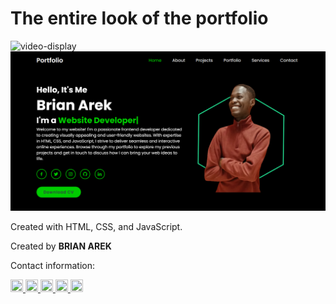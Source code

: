 # The entire look of the portfolio

![video-display](images/video-display.gif)  
![readme-image](images/readme-image.png)  

Created with HTML, CSS, and JavaScript.  

Created by **BRIAN AREK**  

Contact information:  

<a href="https://github.com/arekbrian">
  <img src="https://upload.wikimedia.org/wikipedia/commons/9/91/Octicons-mark-github.svg" width="20" height="20" />
</a>  
<a href="https://www.linkedin.com/in/brian-arek-8336361a4/">
  <img src="https://upload.wikimedia.org/wikipedia/commons/0/01/LinkedIn_Logo_2013-2019.svg" width="20" height="20" />
</a>  
<a href="https://www.facebook.com/AREKBRIA">
  <img src="https://upload.wikimedia.org/wikipedia/commons/4/4e/F_icon.svg" width="20" height="20" />
</a>  
<a href="https://twitter.com/BrianArek_ke/">
  <img src="https://upload.wikimedia.org/wikipedia/commons/8/8f/X_logo_2023.svg" width="20" height="20" />
</a>  
<a href="https://www.instagram.com/brianarek_ke/">
  <img src="https://upload.wikimedia.org/wikipedia/commons/a/a5/Instagram_icon.png" width="20" height="20" />
</a>


<!-- <a href="https://github.com/arekbrian">GitHub</a> <br>
<a href="https://www.linkedin.com/in/brian-arek-8336361a4/">LinkedIn</a> <br>
<a href="https://www.facebook.com/AREKBRIA">Facebook</a> <br>
<a href="https://twitter.com/BrianArek_ke/">Twitter</a> <br>
<a href="https://www.instagram.com/brianarek_ke/">Instagram</a> <br> -->
